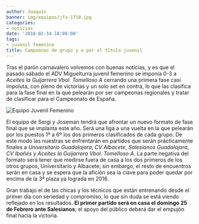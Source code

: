 ```yaml
---
author: Joaquín
banner: img/equipos/jfa-1718.jpg
categories:
- noticias
date: '2018-02-14 18:00:00'
tags:
- juvenil femenino
title: Campeonas de grupo y a por el título juvenil
---
```


Tras el parón carnavalero volvemos con buenas noticias, y es que el
pasado sábado el ADV Miguelturra juvenil femenino se imponía 0-3 a
_Aceites la Guijarrera Vbol. Tomelloso A_ cerrando una primera fase
casi impoluta, con pleno de victorias y un solo set en contra, lo que
las clasifica para la fase final en la que pelearán por ser campeonas
regionales y tratar de clasificar para el Campeonato de España.

![Equipo Juvenil Femenino](../../../../../img/equipos/jfa-1718.jpg)

El equipo de Sergi y Joseman tendrá que afrontar un nuevo formato de
fase final que se implanta este año. Será una liga a una vuelta en la
que pelearán por los puestos 1º a 6º los dos primeros clasificados de
cada grupo. De este modo las nuestras se enfrentarán en partidos que
serán prácticamente finales a _Universitario Guadalajara_, _CV
Albacete_, _Salesianos Guadalajara_, _CV Ibañés_ y _Aceites la
Guijarrera Vbol. Tomelloso A_. La parte negativa del formato será
tener que medirse fuera de casa a los dos primeros de los otros
grupos, Universitario y Albacete; sin embargo, el resto de encuentros
serán en casa y se espera que la afición sea la clave para poder
quedar por encima de la 3ª plaza ya lograda en 2016.

Gran trabajo el de las chicas y los técnicos que están entrenando
desde el primer día con seriedad y compromiso, lo que sin duda se está
viendo reflejado en los resultados. **El primer partido será en casa el
domingo 25 de Febrero ante Salesianos**; el apoyo del público deberá dar
el empujón final hacia la victoria.
